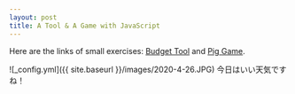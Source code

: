 ```yaml
---
layout: post
title: A Tool & A Game with JavaScript
---
```

Here are the links of small exercises: [Budget Tool](https://github.com/Aa1024xx/budgety) and [Pig Game](https://github.com/Aa1024xx/pig-game).

![_config.yml]({{ site.baseurl }}/images/2020-4-26.JPG)
今日はいい天気ですね！
